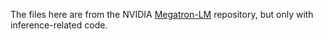 The files here are from the NVIDIA [Megatron-LM](https://github.com/NVIDIA/Megatron-LM/tree/main/megatron/core) repository, but only with inference-related code.